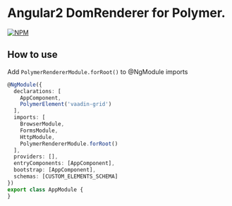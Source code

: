 # Angular2 DomRenderer for Polymer.

[![NPM](https://nodei.co/npm/ng2-polymer-renderer.png)](https://nodei.co/npm/ng2-polymer-renderer/)

## How to use

Add `PolymerRendererModule.forRoot()` to @NgModule imports

```typescript
@NgModule({
  declarations: [
    AppComponent,
    PolymerElement('vaadin-grid')
  ],
  imports: [
    BrowserModule,
    FormsModule,
    HttpModule,
    PolymerRendererModule.forRoot()
  ],
  providers: [],
  entryComponents: [AppComponent],
  bootstrap: [AppComponent],
  schemas: [CUSTOM_ELEMENTS_SCHEMA]
})
export class AppModule {
}

```